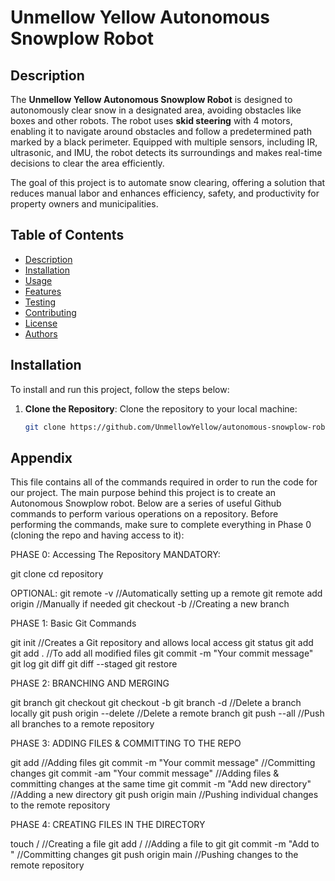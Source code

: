 # Unmellow Yellow Autonomous Snowplow Robot

## Description
The **Unmellow Yellow Autonomous Snowplow Robot** is designed to autonomously clear snow in a designated area, avoiding obstacles like boxes and other robots. The robot uses **skid steering** with 4 motors, enabling it to navigate around obstacles and follow a predetermined path marked by a black perimeter. Equipped with multiple sensors, including IR, ultrasonic, and IMU, the robot detects its surroundings and makes real-time decisions to clear the area efficiently.

The goal of this project is to automate snow clearing, offering a solution that reduces manual labor and enhances efficiency, safety, and productivity for property owners and municipalities.

## Table of Contents
- [Description](#description)
- [Installation](#installation)
- [Usage](#usage)
- [Features](#features)
- [Testing](#testing)
- [Contributing](#contributing)
- [License](#license)
- [Authors](#authors)

## Installation
To install and run this project, follow the steps below:

1. **Clone the Repository**:
   Clone the repository to your local machine:
   ```bash
   git clone https://github.com/UnmellowYellow/autonomous-snowplow-robot.git


## Appendix

This file contains all of the commands required in order to run the code for our project. The main purpose behind this project is to create an Autonomous Snowplow robot.
Below are a series of useful Github commands to perform various operations on a repository. Before performing the commands, make sure to complete everything in Phase 0 (cloning the repo and having access to it):

PHASE 0: Accessing The Repository
MANDATORY:

git clone <repository-url>
cd repository

OPTIONAL:
git remote -v //Automatically setting up a remote
git remote add origin <repository-url> //Manually if needed
git checkout -b <new-branch-name> //Creating a new branch

PHASE 1: Basic Git Commands

git init //Creates a Git repository and allows local access
git status 
git add <file>
git add .  //To add all modified files
git commit -m "Your commit message"
git log
git diff
git diff --staged
git restore <file>

PHASE 2: BRANCHING AND MERGING

git branch <branch-name>
git checkout <branch-name>
git checkout -b <branch-name>
git branch -d <branch-name> //Delete a branch locally
git push origin --delete <branch-name> //Delete a remote branch
git push --all //Push all branches to a remote repository

PHASE 3: ADDING FILES & COMMITTING TO THE REPO

git add <file> //Adding files
git commit -m "Your commit message" //Committing changes
git commit -am "Your commit message" //Adding files & committing changes at the same time
git commit -m "Add new directory" //Adding a new directory
git push origin main //Pushing individual changes to the remote repository

PHASE 4: CREATING FILES IN THE DIRECTORY

touch <directory-name>/<file-name> //Creating a file
git add <directory-name>/<file-name> //Adding a file to git
git commit -m "Add <file-name> to <directory-name>" //Committing changes
git push origin main //Pushing changes to the remote repository 
